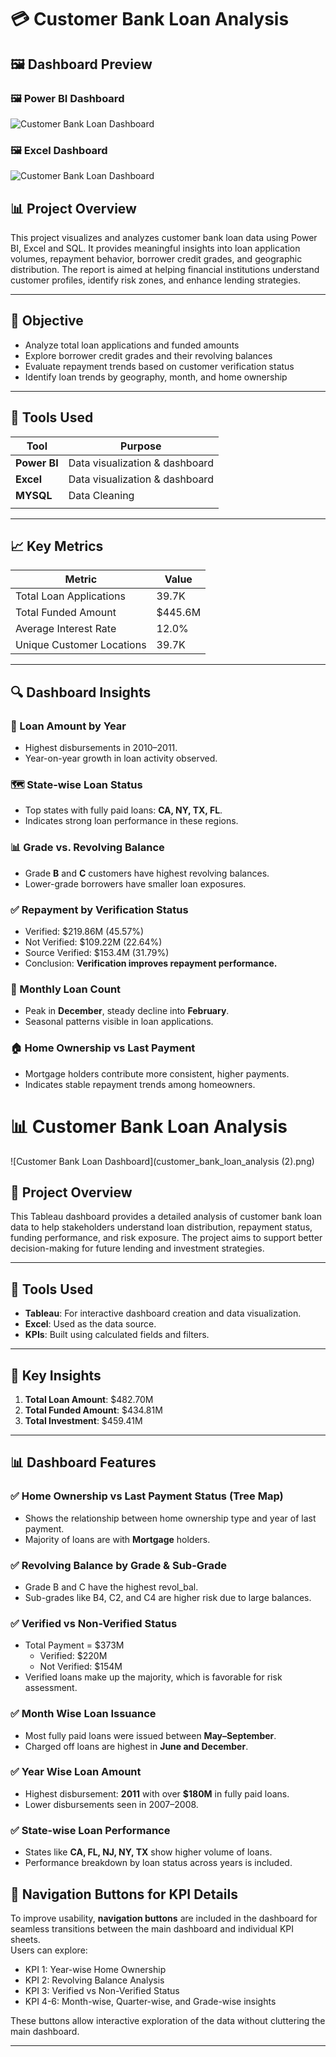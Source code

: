 # 💳 Customer Bank Loan Analysis

## 🖼️ Dashboard Preview

### 🖼️ Power BI Dashboard



![Customer Bank Loan Dashboard](screenshot/customer_bank_loan_analysis.png)

### 🖼️ Excel Dashboard

![Customer Bank Loan Dashboard](screenshot/customer_bank_loan_excel.png)


## 📊 Project Overview
This project visualizes and analyzes customer bank loan data using Power BI, Excel and SQL. It provides meaningful insights into loan application volumes, repayment behavior, borrower credit grades, and geographic distribution. The report is aimed at helping financial institutions understand customer profiles, identify risk zones, and enhance lending strategies.

---

## 🎯 Objective
- Analyze total loan applications and funded amounts
- Explore borrower credit grades and their revolving balances
- Evaluate repayment trends based on customer verification status
- Identify loan trends by geography, month, and home ownership

---

## 🧰 Tools Used

| Tool        | Purpose                      |
|-------------|-------------------------------|
| **Power BI**| Data visualization & dashboard |
| **Excel**| Data visualization & dashboard |
| **MYSQL**| Data Cleaning |
||

---

## 📈 Key Metrics

| Metric                        | Value     |
|------------------------------|-----------|
| Total Loan Applications       | 39.7K     |
| Total Funded Amount           | $445.6M   |
| Average Interest Rate         | 12.0%     |
| Unique Customer Locations     | 39.7K     |

---

## 🔍 Dashboard Insights

### 📅 Loan Amount by Year
- Highest disbursements in 2010–2011.
- Year-on-year growth in loan activity observed.

### 🗺️ State-wise Loan Status
- Top states with fully paid loans: **CA, NY, TX, FL**.
- Indicates strong loan performance in these regions.

### 📊 Grade vs. Revolving Balance
- Grade **B** and **C** customers have highest revolving balances.
- Lower-grade borrowers have smaller loan exposures.

### ✅ Repayment by Verification Status
- Verified: $219.86M (45.57%)
- Not Verified: $109.22M (22.64%)
- Source Verified: $153.4M (31.79%)
- Conclusion: **Verification improves repayment performance.**

### 📆 Monthly Loan Count
- Peak in **December**, steady decline into **February**.
- Seasonal patterns visible in loan applications.

### 🏠 Home Ownership vs Last Payment
- Mortgage holders contribute more consistent, higher payments.
- Indicates stable repayment trends among homeowners.


# 📊 Customer Bank Loan Analysis

![Customer Bank Loan Dashboard](customer_bank_loan_analysis (2).png)

## 🏦 Project Overview

This Tableau dashboard provides a detailed analysis of customer bank loan data to help stakeholders understand loan distribution, repayment status, funding performance, and risk exposure. The project aims to support better decision-making for future lending and investment strategies.

---

## 🔧 Tools Used

- **Tableau**: For interactive dashboard creation and data visualization.
- **Excel**: Used as the data source.
- **KPIs**: Built using calculated fields and filters.


---

## 📌 Key Insights

1. **Total Loan Amount**: $482.70M  
2. **Total Funded Amount**: $434.81M  
3. **Total Investment**: $459.41M

---

## 📊 Dashboard Features

### ✅ Home Ownership vs Last Payment Status (Tree Map)
- Shows the relationship between home ownership type and year of last payment.
- Majority of loans are with **Mortgage** holders.

### ✅ Revolving Balance by Grade & Sub-Grade
- Grade B and C have the highest revol_bal.
- Sub-grades like B4, C2, and C4 are higher risk due to large balances.

### ✅ Verified vs Non-Verified Status
- Total Payment = $373M
  - Verified: $220M
  - Not Verified: $154M
- Verified loans make up the majority, which is favorable for risk assessment.

### ✅ Month Wise Loan Issuance
- Most fully paid loans were issued between **May–September**.
- Charged off loans are highest in **June and December**.

### ✅ Year Wise Loan Amount
- Highest disbursement: **2011** with over **$180M** in fully paid loans.
- Lower disbursements seen in 2007–2008.

### ✅ State-wise Loan Performance
- States like **CA, FL, NJ, NY, TX** show higher volume of loans.
- Performance breakdown by loan status across years is included.

## 🧭 Navigation Buttons for KPI Details

To improve usability, **navigation buttons** are included in the dashboard for seamless transitions between the main dashboard and individual KPI sheets.  
Users can explore:
- KPI 1: Year-wise Home Ownership  
- KPI 2: Revolving Balance Analysis  
- KPI 3: Verified vs Non-Verified Status  
- KPI 4-6: Month-wise, Quarter-wise, and Grade-wise insights  

These buttons allow interactive exploration of the data without cluttering the main dashboard.

---


